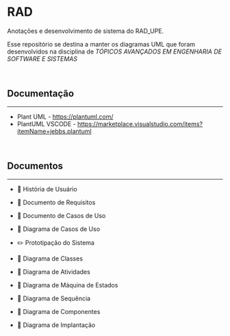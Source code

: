 # RAD
Anotações e desenvolvimento de sistema do RAD_UPE.

Esse repositório se destina a manter os diagramas UML que foram desenvolvidos na disciplina de _TÓPICOS AVANÇADOS EM ENGENHARIA DE SOFTWARE E SISTEMAS_ 

&nbsp;

## Documentação
---

- Plant UML - https://plantuml.com/
- PlantUML VSCODE - https://marketplace.visualstudio.com/items?itemName=jebbs.plantuml


&nbsp;

## Documentos
---

* :notebook: História de Usuário
* :notebook: Documento de Requisitos

* :ledger: Documento de Casos de Uso
* :ledger: Diagrama de Casos de Uso
* :pencil2: Prototipação do Sistema

* :ledger: Diagrama de Classes
* :ledger: Diagrama de Atividades
* :ledger: Diagrama de Máquina de Estados
* :ledger: Diagrama de Sequência
* :ledger: Diagrama de Componentes
* :ledger: Diagrama de Implantação

&nbsp;
